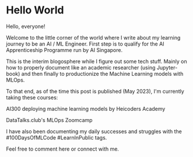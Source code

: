 # Hello World

Hello, everyone!

Welcome to the little corner of the world where I write about my learning journey to be an AI / ML Engineer. First step is to qualify for the AI Apprenticeship Programme run by AI Singapore.


This is the interim blogosphere while I figure out some tech stuff. Mainly on how to properly document like an academic researcher (using Jupyter-book) and then finally to productionize the Machine Learning models with MLOps.

To that end, as of the time this post is published (May 2023), I'm currently taking these courses:

AI300 deploying machine learning models by Heicoders Academy

DataTalks.club's MLOps Zoomcamp


I have also been documenting my daily successes and struggles with the #100DaysOfMLCode #LearnInPublic tags.

Feel free to comment here or connect with me.